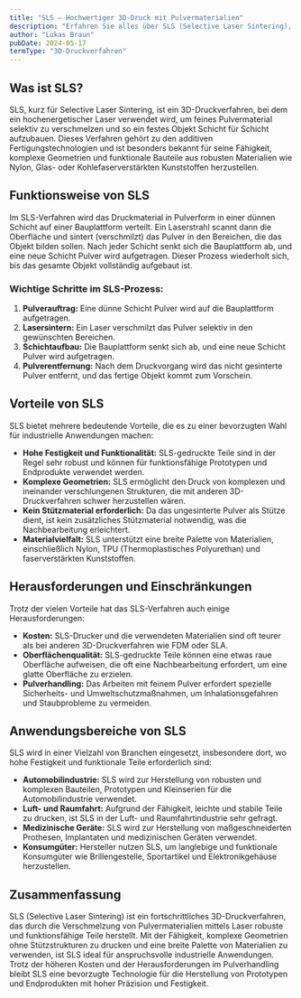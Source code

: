 ```yaml
---
title: "SLS – Hochwertiger 3D-Druck mit Pulvermaterialien"
description: "Erfahren Sie alles über SLS (Selective Laser Sintering), ein 3D-Druckverfahren, das Pulvermaterialien mittels Laser verschmilzt. Entdecken Sie die Funktionsweise, Vorteile und Anwendungsbereiche von SLS."
author: "Lukas Braun"
pubDate: 2024-05-17
termType: "3D-Druckverfahren"
---
```


## Was ist SLS?

SLS, kurz für Selective Laser Sintering, ist ein 3D-Druckverfahren, bei dem ein hochenergetischer Laser verwendet wird, um feines Pulvermaterial selektiv zu verschmelzen und so ein festes Objekt Schicht für Schicht aufzubauen. Dieses Verfahren gehört zu den additiven Fertigungstechnologien und ist besonders bekannt für seine Fähigkeit, komplexe Geometrien und funktionale Bauteile aus robusten Materialien wie Nylon, Glas- oder Kohlefaserverstärkten Kunststoffen herzustellen.

## Funktionsweise von SLS

Im SLS-Verfahren wird das Druckmaterial in Pulverform in einer dünnen Schicht auf einer Bauplattform verteilt. Ein Laserstrahl scannt dann die Oberfläche und sintert (verschmilzt) das Pulver in den Bereichen, die das Objekt bilden sollen. Nach jeder Schicht senkt sich die Bauplattform ab, und eine neue Schicht Pulver wird aufgetragen. Dieser Prozess wiederholt sich, bis das gesamte Objekt vollständig aufgebaut ist.

### Wichtige Schritte im SLS-Prozess:

1. **Pulverauftrag:** Eine dünne Schicht Pulver wird auf die Bauplattform aufgetragen.
2. **Lasersintern:** Ein Laser verschmilzt das Pulver selektiv in den gewünschten Bereichen.
3. **Schichtaufbau:** Die Bauplattform senkt sich ab, und eine neue Schicht Pulver wird aufgetragen.
4. **Pulverentfernung:** Nach dem Druckvorgang wird das nicht gesinterte Pulver entfernt, und das fertige Objekt kommt zum Vorschein.

## Vorteile von SLS

SLS bietet mehrere bedeutende Vorteile, die es zu einer bevorzugten Wahl für industrielle Anwendungen machen:

- **Hohe Festigkeit und Funktionalität:** SLS-gedruckte Teile sind in der Regel sehr robust und können für funktionsfähige Prototypen und Endprodukte verwendet werden.
- **Komplexe Geometrien:** SLS ermöglicht den Druck von komplexen und ineinander verschlungenen Strukturen, die mit anderen 3D-Druckverfahren schwer herzustellen wären.
- **Kein Stützmaterial erforderlich:** Da das ungesinterte Pulver als Stütze dient, ist kein zusätzliches Stützmaterial notwendig, was die Nachbearbeitung erleichtert.
- **Materialvielfalt:** SLS unterstützt eine breite Palette von Materialien, einschließlich Nylon, TPU (Thermoplastisches Polyurethan) und faserverstärkten Kunststoffen.

## Herausforderungen und Einschränkungen

Trotz der vielen Vorteile hat das SLS-Verfahren auch einige Herausforderungen:

- **Kosten:** SLS-Drucker und die verwendeten Materialien sind oft teurer als bei anderen 3D-Druckverfahren wie FDM oder SLA.
- **Oberflächenqualität:** SLS-gedruckte Teile können eine etwas raue Oberfläche aufweisen, die oft eine Nachbearbeitung erfordert, um eine glatte Oberfläche zu erzielen.
- **Pulverhandling:** Das Arbeiten mit feinem Pulver erfordert spezielle Sicherheits- und Umweltschutzmaßnahmen, um Inhalationsgefahren und Staubprobleme zu vermeiden.

## Anwendungsbereiche von SLS

SLS wird in einer Vielzahl von Branchen eingesetzt, insbesondere dort, wo hohe Festigkeit und funktionale Teile erforderlich sind:

- **Automobilindustrie:** SLS wird zur Herstellung von robusten und komplexen Bauteilen, Prototypen und Kleinserien für die Automobilindustrie verwendet.
- **Luft- und Raumfahrt:** Aufgrund der Fähigkeit, leichte und stabile Teile zu drucken, ist SLS in der Luft- und Raumfahrtindustrie sehr gefragt.
- **Medizinische Geräte:** SLS wird zur Herstellung von maßgeschneiderten Prothesen, Implantaten und medizinischen Geräten verwendet.
- **Konsumgüter:** Hersteller nutzen SLS, um langlebige und funktionale Konsumgüter wie Brillengestelle, Sportartikel und Elektronikgehäuse herzustellen.

## Zusammenfassung

SLS (Selective Laser Sintering) ist ein fortschrittliches 3D-Druckverfahren, das durch die Verschmelzung von Pulvermaterialien mittels Laser robuste und funktionsfähige Teile herstellt. Mit der Fähigkeit, komplexe Geometrien ohne Stützstrukturen zu drucken und eine breite Palette von Materialien zu verwenden, ist SLS ideal für anspruchsvolle industrielle Anwendungen. Trotz der höheren Kosten und der Herausforderungen im Pulverhandling bleibt SLS eine bevorzugte Technologie für die Herstellung von Prototypen und Endprodukten mit hoher Präzision und Festigkeit.
